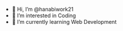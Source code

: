 - 👋 Hi, I’m @hanabiwork21
- 👀 I’m interested in Coding
- 🌱 I’m currently learning Web Development 

<!---
hanabiwork21/hanabiwork21 is a ✨ special ✨ repository because its `README.md` (this file) appears on your GitHub profile.
You can click the Preview link to take a look at your changes.
--->
